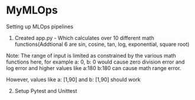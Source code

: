 # MyMLOps

Setting up MLOps pipelines

1. Created app.py - Which calculates over 10 different math functions(Addtional 6 are sin, cosine, tan, log, exponential, square root)

Note:
The range of input is limited as constrained by the various math functions here, for example a: 0, b: 0 would cause zero division error and log error and higher values like a:180 b:180 can cause math range error.

However, values like a: [1,90] and b: [1,90] should work

2. Setup Pytest and Unittest




